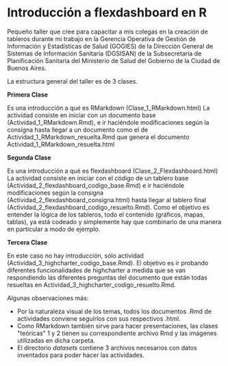 # Introducción a flexdashboard en R

Pequeño taller que cree para capacitar a mis colegas en la creación de tableros durante mi trabajo en la Gerencia Operativa de Gestión de Información y Estadísticas de Salud (GOGIES) de la Dirección General de Sistemas de Información Sanitaria (DGSISAN) de la Subsecretaría de Planificación Sanitaria del Ministerio de Salud del Gobierno de la Ciudad de Buenos Aires. 

La estructura general del taller es de 3 clases.

**Primera Clase**

Es una introducción a qué es RMarkdown (Clase_1_RMarkdown.html)
La actividad consiste en iniciar con un documento base (Actividad_1_RMarkdown.Rmd), e ir haciéndole modificaciones según la consigna hasta llegar a un documento como el de Actividad_1_RMarkdown_resuelta.Rmd que genera el documento Actividad_1_RMarkdown_resuelta.html

**Segunda Clase**

Es una introducción a qué es flexdashboard (Clase_2_Flexdashboard.html)
La actividad consiste en iniciar con el código de un tablero base (Actividad_2_flexdashboard_codigo_base.Rmd) e ir haciéndole modificaciones según la consigna (Actividad_2_flexdashboard_consigna.html) hasta llegar al tablero final (Actividad_2_flexdashboard_codigo_resuelto.Rmd). Como el objetivo es entender la lógica de los tableros, todo el contenido (gráficos, mapas, tablas), ya está codeado y simplemente hay que combinarlo de una manera en particular a modo de ejemplo.

**Tercera Clase**

En este caso no hay introducción, sólo actividad (Actividad_3_highcharter_codigo_base.Rmd).
El objetivo es ir probando diferentes funcionalidades de highcharter a medida que se van respondiendo las diferentes preguntas del documento que están todas resueltas en Actividad_3_highcharter_codigo_resuelto.Rmd.


Algunas observaciones más:
- Por la naturaleza visual de los temas, todos los documentos .Rmd de actividades conviene seguirlos con sus respectivos .html. 
- Como RMarkdown también sirve para hacer presentaciones, las clases "teóricas" 1 y 2 tienen su correspondiente archivo Rmd y las imágenes utilizadas en dicha carpeta.
- El directorio _datasets_ contiene 3 archivos necesarios con datos inventados para poder hacer las actividades. 
